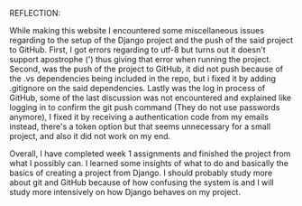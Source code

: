 REFLECTION:



While making this website I encountered some miscellaneous issues regarding to the setup of the Django project and the push of the said project to GitHub. First, I got errors regarding to utf-8 but turns out it doesn't support apostrophe (') thus giving that error when running the project. Second, was the push of the project to GitHub, it did not push because of the .vs dependencies being included in the repo, but i fixed it by adding .gitignore on the said dependencies. Lastly was the log in process of GitHub, some of the last discussion was not encountered and explained like logging in to confirm the git push command (They do not use passwords anymore), I fixed it by receiving a authentication code from my emails instead, there's a token option but that seems unnecessary for a small project, and also it did not work on my end.



Overall, I have completed week 1 assignments and finished the project from what I possibly can. I learned some insights of what to do and basically the basics of creating a project from Django. I should probably study more about git and GitHub because of how confusing the system is and I will study more intensively on how Django behaves on my project.

